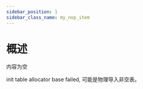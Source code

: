 ```yaml
---
sidebar_position: 1
sidebar_class_name: my_nop_item
---
```


# 概述

内容为空


init table allocator base failed, 可能是物理导入非空表。
